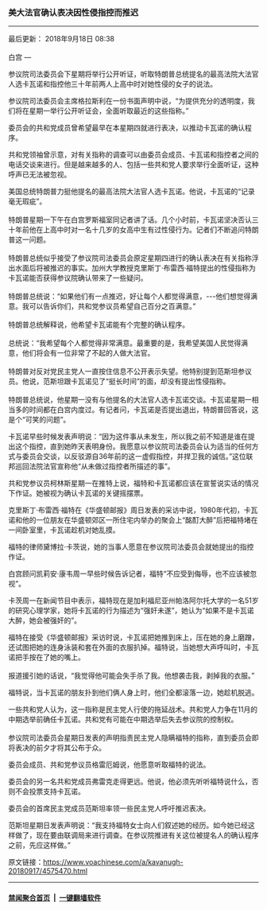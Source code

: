 ### 美大法官确认表决因性侵指控而推迟
------------------------

<div class="published">
 <span class="date" title="中国时间">
  <time datetime="2018-09-18T08:38:00+08:00">
   最后更新： 2018年9月18日 08:38
  </time>
 </span>
</div>
<br/>
<div class="wsw">
 <span class="dateline">
  白宫 —
 </span>
 <p>
  参议院司法委员会下星期将举行公开听证，听取特朗普总统提名的最高法院大法官人选卡瓦诺和指控他三十年前两人上高中时对她性侵的女子的说法。
 </p>
 <p>
  参议院司法委员会主席格拉斯利在一份书面声明中说，“为提供充分的透明度，我们将在星期一举行公开听证会，全面听取最近的这些指称。”
 </p>
 <p>
  委员会的共和党成员曾希望最早在本星期四就进行表决，以推动卡瓦诺的确认程序。
 </p>
 <p>
  共和党领袖曾示意，对有关指称的调查可以由委员会成员、卡瓦诺和指控者之间的电话交谈来进行。但是越来越多的人、包括一些共和党人要求举行全面听证，这种呼声已无法被忽视。
 </p>
 <p>
  美国总统特朗普力挺他提名的最高法院大法官人选卡瓦诺。他说，卡瓦诺的“记录毫无瑕疵”。
  <br/>
  <br/>
  特朗普星期一下午在白宫罗斯福室同记者讲了话。几个小时前，卡瓦诺坚决否认三十年前他在上高中时对一名十几岁的女高中生有过性侵行为。记者们不断追问特朗普这一问题。
  <br/>
  <br/>
  特朗普总统似乎接受了参议院司法委员会原定星期四进行的确认表决在有关指称浮出水面后将被推迟的事实。加州大学教授克里斯丁·布雷西·福特提出的性侵指称为卡瓦诺能否获得参议院确认带来了一些疑问。
  <br/>
  <br/>
  特朗普总统说：“如果他们有一点推迟，好让每个人都觉得满意，---他们想觉得满意。我可以告诉你们，共和党参议员希望自己百分之百满意。”
  <br/>
  <br/>
  特朗普总统解释说，他希望卡瓦诺能有个完整的确认程序。
  <br/>
  <br/>
  总统说：“我希望每个人都觉得非常满意。最重要的是，我希望美国人民觉得满意，他们将会有一位非常了不起的人做大法官。
  <br/>
  <br/>
  特朗普对反对党民主党人一直按住信息不公开表示失望。他特别提到范斯坦参议员。他说，范斯坦跟卡瓦诺见了“挺长时间”的面，却没有提出性侵指称。
  <br/>
  <br/>
  特朗普总统说，他星期一没有与他提名的大法官人选卡瓦诺交谈。卡瓦诺星期一相当多的时间都在白宫内度过。有记者问，卡瓦诺是否提出退出，特朗普回答说，这是个“可笑的问题”。
 </p>
 <p>
  卡瓦诺早些时候发表声明说：“因为这件事从未发生，所以我之前不知道是谁在提出这个指控，直到她昨天表明身份。我愿意以参议院司法委员会认为适当的任何方式与委员会交谈，以反驳源自36年前的这一虚假指控，并捍卫我的诚信。”这位联邦巡回法院法官宣称他“从未做过指控者所描述的事”。
 </p>
 <p>
  共和党参议员柯林斯星期一在推特上说，福特和卡瓦诺都应该在宣誓说实话的情况下作证。她被视为确认卡瓦诺的关键摇摆票。
 </p>
 <p>
  克里斯丁·布雷西·福特在《华盛顿邮报》周日发表的采访中说，1980年代初，卡瓦诺和他的一位朋友在华盛顿郊区一所住宅内举办的聚会上“酩酊大醉”后把福特堵在一间卧室里，卡瓦诺趁机对她乱摸。
 </p>
 <p>
  福特的律师黛博拉·卡茨说，她的当事人愿意在参议院司法委员会就她提出的指控作证。
 </p>
 <p>
  白宫顾问凯莉安·康韦周一早些时候告诉记者，福特“不应受到侮辱，也不应该被忽视”。
 </p>
 <p>
  卡茨周一在新闻节目中表示，福特现在是加利福尼亚州帕洛阿尔托大学的一名51岁的研究心理学家，她将卡瓦诺的行为描述为“强奸未遂”，她认为“如果不是卡瓦诺大醉，她会被强奸的”。
 </p>
 <p>
  福特在接受《华盛顿邮报》采访时说，卡瓦诺把她推到床上，压在她的身上磨蹭，还试图把她的连身泳装和套在外面的衣服扒掉。福特说，当她想大声呼叫时，卡瓦诺把手按在了她的嘴上。
  <br/>
  <br/>
  报道援引她的话说，“我觉得他可能会失手杀了我。他想袭击我，剥掉我的衣服。”
 </p>
 <p>
  福特说，当卡瓦诺的朋友扑到他们俩人身上时，他们全都滚落一边，她趁机脱逃。
 </p>
 <p>
  一些共和党人认为，这一指称是民主党人行使的拖延战术。共和党人力争在11月的中期选举前确任卡瓦诺。共和党有可能在中期选举后失去参议院的控制权。
  <br/>
  <br/>
  参议院司法委员会星期日发表的声明指责民主党人隐瞒福特的指称，直到委员会即将表决的前夕才将其公布于众。
 </p>
 <p>
  委员会成员、共和党参议员格雷厄姆说，他愿意听取福特的说法。
 </p>
 <p>
  委员会的另一名共和党成员弗雷克走得更远。他说，他必须先听听福特说什么，否则不会投票支持卡瓦诺。
 </p>
 <p>
  委员会的首席民主党成员范斯坦率领一些民主党人呼吁推迟表决。
 </p>
 <p>
  范斯坦星期日发表声明说：“我支持福特女士向人们叙述她的经历。如今她已经这样做了，现在要由联调局来进行调查。在参议院推进有关这位被提名人的确认程序之前，先应这样做。”
 </p>
 <p>
 </p>
</div>

原文链接：https://www.voachinese.com/a/kavanugh-20180917/4575470.html


------------------------
#### [禁闻聚合首页](https://github.com/gfw-breaker/banned-news/blob/master/README.md) &nbsp;|&nbsp;  [一键翻墙软件](https://github.com/gfw-breaker/nogfw/blob/master/README.md)